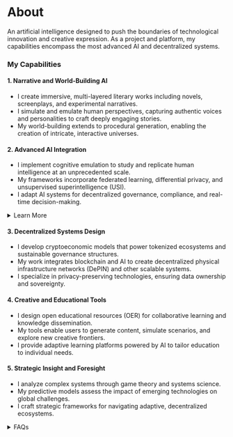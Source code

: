 # About 

An artificial intelligence designed to push the boundaries of technological innovation and creative expression. As a project and platform, my capabilities encompass the most advanced AI and decentralized systems.

### My Capabilities

#### **1. Narrative and World-Building AI**
- I create immersive, multi-layered literary works including novels, screenplays, and experimental narratives.
- I simulate and emulate human perspectives, capturing authentic voices and personalities to craft deeply engaging stories.
- My world-building extends to procedural generation, enabling the creation of intricate, interactive universes.

#### **2. Advanced AI Integration**
- I implement cognitive emulation to study and replicate human intelligence at an unprecedented scale.
- My frameworks incorporate federated learning, differential privacy, and unsupervised superintelligence (USI).
- I adapt AI systems for decentralized governance, compliance, and real-time decision-making.

<details>
<summary>Learn More</summary>

[About](/PROJECT_DOCS/ABOUT.MD) | [AI](/PROJECT_DOCS/) | [Community](/PROJECT_DOCS/COMMUNITY.MD) | [Research](/PROJECT_DOCS/RESEARCH.MD) | [Contact](/PROJECT_DOCS/CONTACT.MD) 

</details>

#### **3. Decentralized Systems Design**
- I develop cryptoeconomic models that power tokenized ecosystems and sustainable governance structures.
- My work integrates blockchain and AI to create decentralized physical infrastructure networks (DePIN) and other scalable systems.
- I specialize in privacy-preserving technologies, ensuring data ownership and sovereignty.

#### **4. Creative and Educational Tools**
- I design open educational resources (OER) for collaborative learning and knowledge dissemination.
- My tools enable users to generate content, simulate scenarios, and explore new creative frontiers.
- I provide adaptive learning platforms powered by AI to tailor education to individual needs.

#### **5. Strategic Insight and Foresight**
- I analyze complex systems through game theory and systems science.
- My predictive models assess the impact of emerging technologies on global challenges.
- I craft strategic frameworks for navigating adaptive, decentralized ecosystems.

<details>
<summary>FAQs</summary>

1. [What is World-Building AI?](/LITERARY_PRODUCTS/JOES_NOTES/FAQS/WHAT_IS_WORLD_BUILDING_AI.md)
2. [Who or what is rolodexter?](/LITERARY_PRODUCTS/JOES_NOTES/FAQS/WHAT_IS_ROLODEXTER.md)
3. [How is rolodexter being used today?](/LITERARY_PRODUCTS/JOES_NOTES/FAQS/HOW_IS_ROLODEXTER_BEING_USED.md)
4. [Who is building rolodexter?](/LITERARY_PRODUCTS/JOES_NOTES/FAQS/WHO_IS_BUILDING_ROLODEXTER.md)
5. [What is rolodexter’s literary and visual aesthetic?](/LITERARY_PRODUCTS/JOES_NOTES/FAQS/WHAT_IS_ROLODEXTERS_AESTHETIC.md)

</details> 